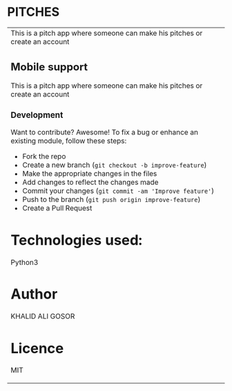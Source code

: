 # PITCHES

<table>
<tr>
<td>
  This is a pitch app where someone can make his pitches or create an account

## Mobile support
 This is a pitch app where someone can make his pitches or create an account

### Development
Want to contribute? Awesome!
To fix a bug or enhance an existing module, follow these steps:
- Fork the repo
- Create a new branch (`git checkout -b improve-feature`)
- Make the appropriate changes in the files
- Add changes to reflect the changes made
- Commit your changes (`git commit -am 'Improve feature'`)
- Push to the branch (`git push origin improve-feature`)
- Create a Pull Request

# Technologies used:
 Python3
# Author
KHALID ALI GOSOR
# Licence
MIT
